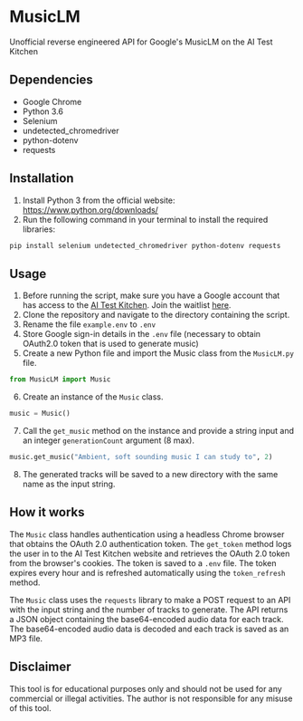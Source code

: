 # MusicLM

Unofficial reverse engineered API for Google's MusicLM on the AI Test Kitchen

## Dependencies

- Google Chrome
- Python 3.6
- Selenium
- undetected_chromedriver
- python-dotenv
- requests

## Installation

1. Install Python 3 from the official website: https://www.python.org/downloads/
2. Run the following command in your terminal to install the required libraries: 
```sh
pip install selenium undetected_chromedriver python-dotenv requests
```

## Usage

1. Before running the script, make sure you have a Google account that has access to the [AI Test Kitchen](https://aitestkitchen.withgoogle.com/). Join the waitlist [here](https://aitestkitchen.withgoogle.com/signup).
2. Clone the repository and navigate to the directory containing the script.
3. Rename the file `example.env` to `.env` 
4. Store Google sign-in details in the `.env` file (necessary to obtain OAuth2.0 token that is used to generate music)
5. Create a new Python file and import the Music class from the `MusicLM.py` file.
```python
from MusicLM import Music
```
6. Create an instance of the `Music` class.
```python
music = Music()
```
7. Call the `get_music` method on the instance and provide a string input and an integer `generationCount` argument (8 max).
```python
music.get_music("Ambient, soft sounding music I can study to", 2)
```
8. The generated tracks will be saved to a new directory with the same name as the input string.

## How it works

The `Music` class handles authentication using a headless Chrome browser that obtains the OAuth 2.0 authentication token. The `get_token` method logs the user in to the AI Test Kitchen website and retrieves the OAuth 2.0 token from the browser's cookies. The token is saved to a `.env` file. The token expires every hour and is refreshed automatically using the `token_refresh` method.

The `Music` class uses the `requests` library to make a POST request to an API with the input string and the number of tracks to generate. The API returns a JSON object containing the base64-encoded audio data for each track. The base64-encoded audio data is decoded and each track is saved as an MP3 file. 

## Disclaimer

This tool is for educational purposes only and should not be used for any commercial or illegal activities. The author is not responsible for any misuse of this tool.